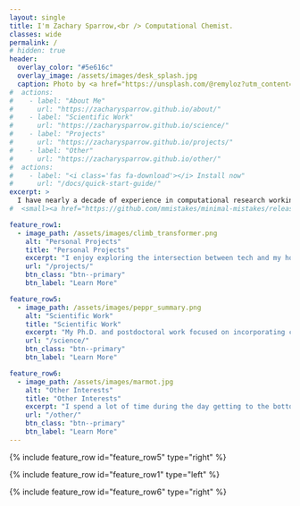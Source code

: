 ```yaml
---
layout: single
title: I'm Zachary Sparrow,<br /> Computational Chemist.
classes: wide
permalink: /
# hidden: true
header:
  overlay_color: "#5e616c"
  overlay_image: /assets/images/desk_splash.jpg
  caption: Photo by <a href="https://unsplash.com/@remyloz?utm_content=creditCopyText&utm_medium=referral&utm_source=unsplash">Remy_Loz</a> on <a href="https://unsplash.com/photos/black-laptop-computer-on-brown-wooden-table-3S0INpfREQc?utm_content=creditCopyText&utm_medium=referral&utm_source=unsplash">Unsplash</a>
#  actions:
#    - label: "About Me"
#      url: "https://zacharysparrow.github.io/about/"
#    - label: "Scientific Work"
#      url: "https://zacharysparrow.github.io/science/"
#    - label: "Projects"
#      url: "https://zacharysparrow.github.io/projects/"
#    - label: "Other"
#      url: "https://zacharysparrow.github.io/other/"
#  actions:
#    - label: "<i class='fas fa-download'></i> Install now"
#      url: "/docs/quick-start-guide/"
excerpt: >
  I have nearly a decade of experience in computational research working with a wide variety of tools and data, and love to solve complex problems in diverse domains.<br /><br /><br /><br /><small>Questions? Check out my <a hraf="https://ragwebsiteassistant-wtfkaxrpkewsyqpzphxclb.streamlit.app/" target="_blank"> AI website assistant</a>!</small>
#  <small><a href="https://github.com/mmistakes/minimal-mistakes/releases/tag/4.24.0">Latest release v4.24.0</a></small>

feature_row1:
  - image_path: /assets/images/climb_transformer.png
    alt: "Personal Projects"
    title: "Personal Projects"
    excerpt: "I enjoy exploring the intersection between tech and my hobbies, either by exploring data sets or developing apps for my own use. As a bonus, this gives me an opportunity to expand my data science knowledge. Some personal projects that I've been working on include: an AI to estimate the difficulty of rock climbing sets, an AI-powered marathon training app, a bot to solve New York Times' daily game Wordle, and a Tableau visualization of the infamous Seneca 7 relay race."
    url: "/projects/"
    btn_class: "btn--primary"
    btn_label: "Learn More"

feature_row5:
  - image_path: /assets/images/peppr_summary.png
    alt: "Scientific Work"
    title: "Scientific Work"
    excerpt: "My Ph.D. and postdoctoral work focused on incorporating chemical data into quantum chemical models and developing algorithms to apply such models to very large systems. Some of my more recent projects include developing a ML model to predict polymer properties and facilitate recycling, using deep-learning to uncover fundamental diffusion mechanisms in water, the construction and analysis of benchmark quantum chemical databases, and the development of extremely fast algorithms for simulating large-scale systems."
    url: "/science/"
    btn_class: "btn--primary"
    btn_label: "Learn More"

feature_row6:
  - image_path: /assets/images/marmot.jpg
    alt: "Other Interests"
    title: "Other Interests"
    excerpt: "I spend a lot of time during the day getting to the bottom of things, one way or another. Naturally, I like to balance that out with activities that often involve getting to the top of things---rock climbing, hiking, and running (Ithaca has so many hills!). If you're interested in granola recipes, my progress towards completing the Adirondack 46ers, or some nice pictures of rocks (or marmots on rocks), then this is where to look!"
    url: "/other/"
    btn_class: "btn--primary"
    btn_label: "Learn More"
---
```


{% include feature_row id="feature_row5" type="right" %}

{% include feature_row id="feature_row1" type="left" %}

{% include feature_row id="feature_row6" type="right" %}

